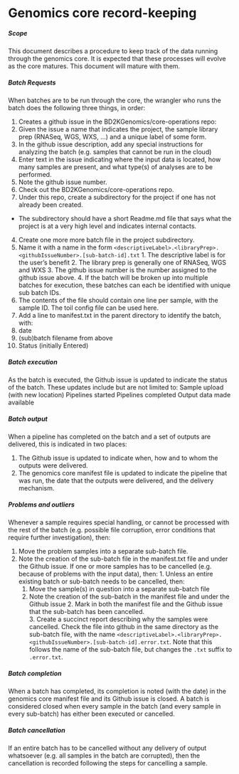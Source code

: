 # Genomics core record-keeping

##### Scope

This document describes a procedure to keep track of the data running through the genomics core.  It is expected that these processes will evolve as the core matures.  This document will mature with them.

##### Batch Requests
When batches are to be run through the core, the wrangler who runs the batch does the following three things, in order:
1. Creates a github issue in the BD2KGenomics/core-operations repo:
  1. Given the issue a name that indicates the project, the sample library prep (RNASeq, WGS, WXS, …) and a unique label of some form.
  2. In the github issue description, add any special instructions for analyzing the batch (e.g. samples that cannot be run in the cloud)
  3. Enter text in the issue indicating where the input data is located, how many samples are present, and what type(s) of analyses are to be performed.
  4. Note the github issue number.
2. Check out the BD2KGenomics/core-operations repo.
3. Under this repo, create a subdirectory for the project if one has not already been created.
  * The subdirectory should have a short Readme.md file that says what the project is at a very high level and indicates internal contacts.
4. Create one more more batch file in the project subdirectory.
  1. Name it with a name in the form `<descriptiveLabel>.<libraryPrep>.<githubIssueNumber>.[sub-batch-id].txt`
    1. The descriptive label is for the user’s benefit
    2. The library prep is generally one of RNASeq, WGS and WXS
    3. The github issue number is the number assigned to the github issue above.
    4. If the batch will be broken up into multiple batches for execution, these batches can each be identified with unique sub batch IDs.
  2. The contents of the file should contain one line per sample, with the sample ID.  The toil config file can be used here.
5. Add a line to manifest.txt in the parent directory to identify the batch, with:
  1. date
  2. (sub)batch filename from above
  3. Status (initially Entered)
  
##### Batch execution
As the batch is executed, the Github issue is updated to indicate the status of the batch.  These updates include but are not limited to:
  Sample upload (with new location)
  Pipelines started
  Pipelines completed
  Output data made available

##### Batch output
When a pipeline has completed on the batch and a set of outputs are delivered, this is indicated in two places:
  1. The Github issue is updated to indicate when, how and to whom the outputs were delivered.
  2. The genomics core manifest file is updated to indicate the pipeline that was run, the date that the outputs were delivered, and the delivery mechanism.

##### Problems and outliers
Whenever a sample requires special handling, or cannot be processed with the rest of the batch (e.g. possible file corruption, error conditions that require further investigation), then: 
  1. Move the problem samples into a separate sub-batch file.
  2. Note the creation of the sub-batch file in the manifest.txt file and under the Github issue.  If one or more samples has to be cancelled (e.g. because of problems with the input data), then: 
    1. Unless an entire existing batch or sub-batch needs to be cancelled, then:
      1. Move the sample(s) in question into a separate sub-batch file 
      2. Note the creation of the sub-batch in the manifest file and under the Github issue
    2. Mark in both the manifest file and the Github issue that the sub-batch has been cancelled.  
    3. Create a succinct report describing why the samples were cancelled.  Check the file into github in the same directory as the sub-batch file, with the name `<descriptiveLabel>.<libraryPrep>.<githubIssueNumber>.[sub-batch-id].error.txt`.  Note that this follows the name of the sub-batch file, but changes the `.txt` suffix to `.error.txt`.

##### Batch completion
When a batch has completed, its completion is noted (with the date) in the genomics core manifest file and its Github issue is closed.  A batch is considered closed when every sample in the batch (and every sample in every sub-batch) has either been executed or cancelled. 

##### Batch cancellation
If an entire batch has to be cancelled without any delivery of output whatsoever (e.g. all samples in the batch are corrupted), then the cancellation is recorded following the steps for cancelling a sample.






  
 


